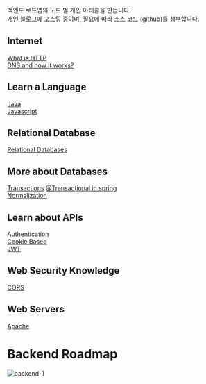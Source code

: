 백엔드 로드맵의 노드 별 개인 아티클을 만듭니다.   
[개인 블로그](https://kghworks.tistory.com/)에 포스팅 중이며, 필요에 따라 소스 코드 (github)를 첨부합니다.  
  
    
<h2>Internet</h2>  

[What is HTTP](https://kghworks.tistory.com/95)  
[DNS and how it works?](https://kghworks.tistory.com/126)  

  
<h2>Learn a Language</h2>  

[Java](https://kghworks.tistory.com/category/Programming/JAVA)  
[Javascript](https://kghworks.tistory.com/category/Programming/HTML%2C%20javascript)



<h2>Relational Database</h2>  

[Relational Databases](https://kghworks.tistory.com/category/Programming/%EB%8D%B0%EC%9D%B4%ED%84%B0%EB%B2%A0%EC%9D%B4%EC%8A%A4%20%EC%8B%9C%EC%8A%A4%ED%85%9C)  

   

<h2>More about Databases</h2>  

[Transactions](https://kghworks.tistory.com/89) [@Transactional in spring](https://kghworks.tistory.com/106)  
[Normalization](https://kghworks.tistory.com/76)  

<h2>Learn about APIs</h2>  

[Authentication](https://kghworks.tistory.com/123)   
[Cookie Based](https://kghworks.tistory.com/37)   
[JWT](https://kghworks.tistory.com/118)   
  
<h2>Web Security Knowledge</h2>  

[CORS](https://kghworks.tistory.com/88)   

<h2>Web Servers</h2>  

[Apache](https://kghworks.tistory.com/113)   
        
          
            
<h1>Backend Roadmap</h1>  

![backend-1](https://user-images.githubusercontent.com/53042858/228156594-5d49f42f-0c1e-4aff-95d8-1e73e56c1299.png)


